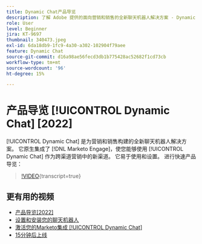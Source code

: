 ```yaml
---
title: Dynamic Chat产品导览
description: 了解 Adobe 提供的面向营销和销售的全新聊天机器人解决方案 - Dynamic Chat。
role: User
level: Beginner
jira: KT-9697
thumbnail: 340473.jpeg
exl-id: 6da18db9-1fc9-4a30-a302-102904f79aee
feature: Dynamic Chat
source-git-commit: d16a98ae56fecd3db1b775428ac52682f1cd73cb
workflow-type: tm+mt
source-wordcount: '96'
ht-degree: 15%

---
```


# 产品导览 [!UICONTROL Dynamic Chat] [2022]

[!UICONTROL Dynamic Chat]  是为营销和销售构建的全新聊天机器人解决方案。 它原生集成了 [!DNL Marketo Engage]，使您能够使用 [!UICONTROL Dynamic Chat]  作为跨渠道营销中的新渠道。 它易于使用和设置。 进行快速产品导览：

>[!VIDEO](https://video.tv.adobe.com/v/340473/?quality=12&learn=on){transcript=true}

## 更有用的视频

* [产品导览[2022]](product-tour-2022.md)
* [设置和安装您的聊天机器人](setup.md)
* [激活您的Marketo集成 [!UICONTROL Dynamic Chat]](marketo-integration.md)
* [15分钟后上线](go-live-in-15-minutes.md)
